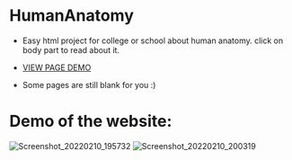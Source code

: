 # HumanAnatomy
- Easy html project for college or school about human anatomy. click on body part to read about it.

- [ VIEW PAGE DEMO ](humananatomy.infinityfreeapp.com)

- Some pages are still blank for you :)


# Demo of the website:

![Screenshot_20220210_195732](https://user-images.githubusercontent.com/63858190/153429154-79a4b892-3826-4eae-9621-4a21140dbddb.png)
![Screenshot_20220210_200319](https://user-images.githubusercontent.com/63858190/153429173-2e1d8b36-fb8a-417f-a22d-d3fd9e8a76b2.png)

